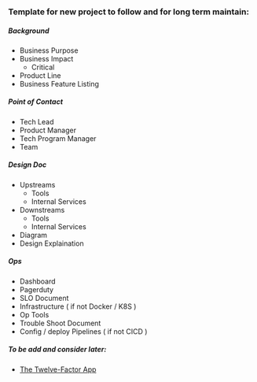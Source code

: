 ### Template for new project to follow and for long term maintain:

##### Background
* Business Purpose
* Business Impact 
  * Critical
* Product Line
* Business Feature Listing

##### Point of Contact
* Tech Lead
* Product Manager
* Tech Program Manager 
* Team

##### Design Doc
* Upstreams
  * Tools
  * Internal Services
* Downstreams
  * Tools
  * Internal Services
* Diagram
* Design Explaination

##### Ops
* Dashboard
* Pagerduty
* SLO Document
* Infrastructure ( if not Docker / K8S )
* Op Tools 
* Trouble Shoot Document
* Config / deploy Pipelines ( if not CICD )

##### To be add and consider later:
* [The Twelve-Factor App](https://12factor.net/)
